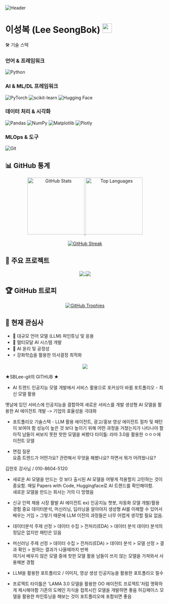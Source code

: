 ![Header](https://capsule-render.vercel.app/api?type=waving&color=gradient&height=200&section=header&text=AI,%20Deep%20Learning&fontSize=50&animation=fadeIn&fontAlignY=38&desc=Machine%20Learning%&descAlignY=51&descAlign=62)

<h1>이성복 (Lee SeongBok) <img src="https://media.giphy.com/media/hvRJCLFzcasrR4ia7z/giphy.gif" width="30px"></h1>

<div align="left">
🛠️ 기술 스택

  <h3>언어 & 프레임워크</h3>
  <p>
    <img src="https://img.shields.io/badge/Python-3776AB?style=for-the-badge&logo=python&logoColor=white" alt="Python">
    
  </p>
  <h3>AI & ML/DL 프레임워크</h3>
  <p>
    <img src="https://img.shields.io/badge/PyTorch-EE4C2C?style=for-the-badge&logo=pytorch&logoColor=white" alt="PyTorch">
    <img src="https://img.shields.io/badge/scikit_learn-F7931E?style=for-the-badge&logo=scikit-learn&logoColor=white" alt="scikit-learn">
    <img src="https://img.shields.io/badge/Hugging_Face-FFD21E?style=for-the-badge" alt="Hugging Face">
  </p>
  <h3>데이터 처리 & 시각화</h3>
  <p>
    <img src="https://img.shields.io/badge/Pandas-150458?style=for-the-badge&logo=pandas&logoColor=white" alt="Pandas">
    <img src="https://img.shields.io/badge/NumPy-013243?style=for-the-badge&logo=numpy&logoColor=white" alt="NumPy">
    <img src="https://img.shields.io/badge/Matplotlib-11557c?style=for-the-badge" alt="Matplotlib">
    <img src="https://img.shields.io/badge/Plotly-239120?style=for-the-badge&logo=plotly&logoColor=white" alt="Plotly">
  </p>
  <h3>MLOps & 도구</h3>
  <p>
    <img src="https://img.shields.io/badge/Git-F05032?style=for-the-badge&logo=git&logoColor=white" alt="Git">
  </p>
</div>

<!-- GitHub 통계 -->
## 📊 GitHub 통계

<div align="center">
  <a href="https://github.com/SBLee-git">
    <img height="180em" src="https://github-readme-stats.vercel.app/api?username=SBLee-git&show_icons=true&theme=tokyonight&include_all_commits=true&count_private=true" alt="GitHub Stats" />
    <img height="180em" src="https://github-readme-stats.vercel.app/api/top-langs/?username=SBLee-git&layout=compact&langs_count=8&theme=tokyonight" alt="Top Languages" />
  </a>
</div>

<br>

<div align="center">
  <a href="https://github.com/SBLee-git">
    <img src="https://github-readme-streak-stats.herokuapp.com/?user=SBLee-git&theme=tokyonight" alt="GitHub Streak" />
  </a>
</div>

<!-- 주요 프로젝트 -->
## 🌟 주요 프로젝트

<div align="center">
  <a href="https://github.com/SBLee-git/wanted_two_kim_and_one_lee">
    <img align="center" src="https://github-readme-stats.vercel.app/api/pin/?username=SBLee-git&repo=wanted_two_kim_and_one_lee&theme=tokyonight" />
  </a>
  <a href="https://github.com/SBLee-git/project2">
    <img align="center" src="https://github-readme-stats.vercel.app/api/pin/?username=SBLee-git&repo=project2&theme=tokyonight" />
  </a>
</div>

<!-- 활동량 그래프 
## 📈 활동량 그래프

<div align="center">
  <a href="https://github.com/SBLee-git">
    <img src="https://activity-graph.herokuapp.com/graph?username=SBLee-git&theme=react-dark" alt="Activity Graph" />
  </a>
</div>
-->

<!-- 트로피 -->
## 🏆 GitHub 트로피

<div align="center">
  <a href="https://github.com/ryo-ma/github-profile-trophy">
    <img src="https://github-profile-trophy.vercel.app/?username=SBLee-git&theme=nord&column=7" alt="GitHub Trophies" />
  </a>
</div>

<!-- 현재 관심사 -->
## 👀 현재 관심사

- 🔭 대규모 언어 모델 (LLM) 파인튜닝 및 응용
- 🌱 멀티모달 AI 시스템 개발
- 🤔 AI 윤리 및 공정성
- ⚡ 강화학습을 활용한 의사결정 최적화

<!-- 푸터 -->
<div align="center">
  <img src="https://capsule-render.vercel.app/api?type=waving&color=gradient&height=100&section=footer" />
</div>

★SBLee-git의 GITHUB ★

- AI 트렌드
인공지능 모델 개발에서 서비스 활용으로 포커싱이 바뀜
포트폴리오 - 최신 모델 활용

옛날에 있던 서비스에 인공지능을 결합하여 새로운 서비스를 개발
생성형 AI 모델을 활용한 AI 에이전트 개발 -> 기업의 효율성을 극대화

- 포트폴리오
기술스택 - LLM 활용 에이전트, 광고/홍보 영상 에이전트
절차 및 패턴이 보여야 함
성능이 높은 것 보다 높이기 위해 어떤 과정을 거쳤는지가 나타나야 함
아직 남들이 써보지 못한 핫한 모델을 써봤다
타이틀: 라마 3.0을 활용한 ㅇㅇㅇ에이전트 모델

- 면접 질문  
요즘 트렌드가 어떤가요?
관련해서 무엇을 해봤나요?
하면서 뭐가 어려웠나요?


김한호 강사님 / 010-8604-5120
- 새로운 AI 모델을 만드는 것 보다 출시된 AI 모델을 어떻게 적용할지 고민하는 것이 중요함.
매일 Papers with Code, Huggingface로 AI 트렌드를 확인해야함.  
새로운 모델을 만드는 회사는 거의 다 망했음
- 신규 인력 채용 시장 활발
AI 에이전트   ex) 인공지능 챗봇, 자동화 모델 개발/활용 경험 중요
데이터분석, 머신러닝, 딥러닝을 알아야지 생성형 AI를 이해할 수 있어서 배우는 거임 > 그렇기 때문에  LLM 이전의 과정들은 너무 어렵게 생각할 필요 없음.
- 데이터분석
주제 선정 > 데이터 수집 > 전처리(EDA) > 데이터 분석 
데이터 분석의 정답은 없지만 패턴은 있음
- 머신러닝
주제 선정 > 데이터 수집 > 전처리(EDA) > 데이터 분석 > 모델 선정 > 결과 확인 > 원하는 결과가 나올때까지 반복  
여기서 배우지 않은 모델 중에 핫한 모델 활용
남들이 쓰지 않는 모델을 가져와서 사용해본 경험

- LLM을 활용한 포트폴리오 / 이미지, 영상 생성 인공지능을 활용한 포트폴리오 필수
- 프로젝트 타이틀은 'LAMA 3.0 모델을 활용한 OO 에이전트 프로젝트'처럼 명확하게 제시해야함
  기존의 도메인 지식을 접목시킨 모델을 개발하면 좋음
  허깅페이스 모델을 활용한 파인튜닝을 해보는 것이 포트폴리오에 포함되면 좋음
